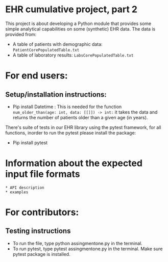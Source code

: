 # EHR cumulative project, part 2

This project is about developing a Python module that provides some simple analytical capabilities on some (synthetic) EHR data. The data is provided from:

* A table of patients with demographic data: `PatientCorePopulatedTable.txt`
* A table of laboratory results: `LabsCorePopulatedTable.txt`


# For end users:

## Setup/installation instructions:
 * Pip install Datetime : 
    This is needed for the function `num_older_than(age: int, data: [[]]) -> int:` it takes the data and returns the number of patients older than a given age (in       years).
 
There's suite of tests in our EHR library using the pytest framework, for all functions, inorder to run the pytest please install the package:
 * Pip install pytest
    
    
 # Information about the expected input file formats
    
    * API description
    * examples

 # For contributors:

  ## Testing instructions
   * To run the file, type python assingmentone.py in the terminal.
   * To run pytest, type pytest assingmentone.py in the terminal. Make sure pytest package is installed.
   
